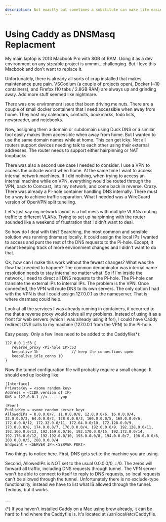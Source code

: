 ```yaml
---
description: Not exactly but sometimes a substitute can make life easier.
---
```


# Using Caddy as DNSMasq Replacment

My main laptop is 2013 Macbook Pro with 8GB of RAM. Using it as a dev environment on any sizeable project is ummm...challenging. But I love this Macbook and don't want to replace it.

 Unfortunately, there is already all sorts of crap installed that makes maintenance pure pain. VSCodium \(a couple of projects open\), Docker \(~10 containers\), and Firefox \(10 tabs / 2.8GB RAM\) are always up and grinding away.  Add more stuff seemed like nightmare. 

There was one environment issue that been driving me nuts. There are a couple of small docker containers that I need accessible when away from home. They host my calendars, contacts, bookmarks, todo lists, newsreader, and notebooks.

Now, assigning them a domain or subdomain using Duck DNS or a similar tool easily makes them accessible when away from home. But I wanted to use the same domain names while at home. This can get icky. Not all routers support devices needing talk to each other using their external addresses. The router needs to support either hairpinning or NAT loopbacks. 

There was also a second use case I needed to consider. I use a VPN to access the outside world when home. At the same time I want to access internal network machines. If I did nothing, when trying to access an internal machine while on VPN, everything would be routed through the VPN, back to Comcast, into my network, and come back in reverse. Crazy. There was already a Pi-hole container handling DNS internally. There must be a way to achieve traffic separation. What I needed was a WireGuard version of OpenVPN split tunelling. 

Let's just say my network layout is a hot mess with multiple VLANs routing traffic to different VLANs. Trying to set up hairpinning with the router sounded like a weekend of frustration that I didn't want to deal. 

So how do I deal with this? Searching, the most common and sensible solution was running dnsmasq locally. It could assign the local IPs I wanted to access and punt the rest of the DNS requests to the Pi-hole. Except, it meant keeping track of more environment changes and I didn't want to do that. 

Ok, how can I make this work without the fewest changes? What was the flow that needed to happen? The common denominator was internal name resolution needs to stay internal no matter what. So if I'm inside the network, I need to direct all DNS requests to the Pi-hole. The Pi-hole can translate the external IPs to internal IPs. The problem is the VPN. Once connected, the VPN will route DNS to its own servers. The only option I had with the VPN is that I could assign 127.0.0.1 as the nameserver. That is where dnsmasq could help.

Look at all the services I was already running in containers, it occurred to me that a reverse proxy would solve all my problems. Instead of using it as a front for web servers \(which I was already using it for\), I could have Caddy redirect DNS calls to my machine \(127.0.0.1 from the VPN\) to the Pi-hole. 

Easy peasy. Only a few lines need to be added to the Caddyfile\(\*\):

```text
127.0.0.1:53 {
   reverse_proxy <Pi-hole IP>:53
   keepalive 1h               // keep the connections open
   keepalive_idle_conns 10
}
```

Now the tunnel configuration file will probably require a small change. It should end up looking like:

```text
[Interface]
PrivateKey = <some random key>
Address = <CIDR version of IP>
DNS = 127.0.0.1 //<----- yup

[Peer]
PublicKey = <some random server key>
AllowedIPs = 8.0.0.0/7, 11.0.0.0/8, 12.0.0.0/6, 16.0.0.0/4, 32.0.0.0/3, 64.0.0.0/2, 128.0.0.0/3, 160.0.0.0/5, 168.0.0.0/6, 172.0.0.0/12, 172.32.0.0/11, 172.64.0.0/10, 172.128.0.0/9, 173.0.0.0/8, 174.0.0.0/7, 176.0.0.0/4, 192.0.0.0/9, 192.128.0.0/11, 192.160.0.0/13, 192.169.0.0/16, 192.170.0.0/15, 192.172.0.0/14, 192.176.0.0/12, 192.192.0.0/10, 193.0.0.0/8, 194.0.0.0/7, 196.0.0.0/6, 200.0.0.0/5, 208.0.0.0/4
Endpoint = <SERVER IP>:<SERVER PORT>
```

Two things to notice here. First, DNS gets set to the machine you are using.

Second, AllowedIPs is NOT set to the usual 0.0.0.0/0, ::/0. The zeros will forward all traffic, including DNS requests through tunnel. The VPN server won't be able to connect to itself to reply to DNS requests, so local requests can't be allowed through the tunnel. Unfortunately there is no exclude-type functionality, instead we have to list what IS allowed through the tunnel. Tedious, but it works. 

\_\_\_

\(\*\) If you haven't installed Caddy on a Mac using brew already, it can be hard to find where the Caddyfile is. It's located at /usr/local/etc/Caddyfile. 




